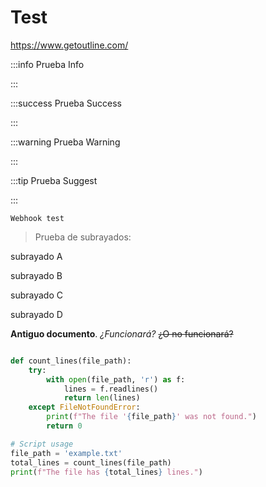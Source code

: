 # Test

<https://www.getoutline.com/>


:::info
Prueba Info

:::


:::success
Prueba Success

:::


:::warning
Prueba Warning

:::


:::tip
Prueba Suggest

:::


`Webhook test `

> Prueba de subrayados:

subrayado A

subrayado B

subrayado C

subrayado D

**Antiguo documento**. *¿Funcionará?* ~~¿O no funcionará?~~

```python

def count_lines(file_path):
    try:
        with open(file_path, 'r') as f:
            lines = f.readlines()
            return len(lines)
    except FileNotFoundError:
        print(f"The file '{file_path}' was not found.")
        return 0

# Script usage
file_path = 'example.txt'
total_lines = count_lines(file_path)
print(f"The file has {total_lines} lines.")
```